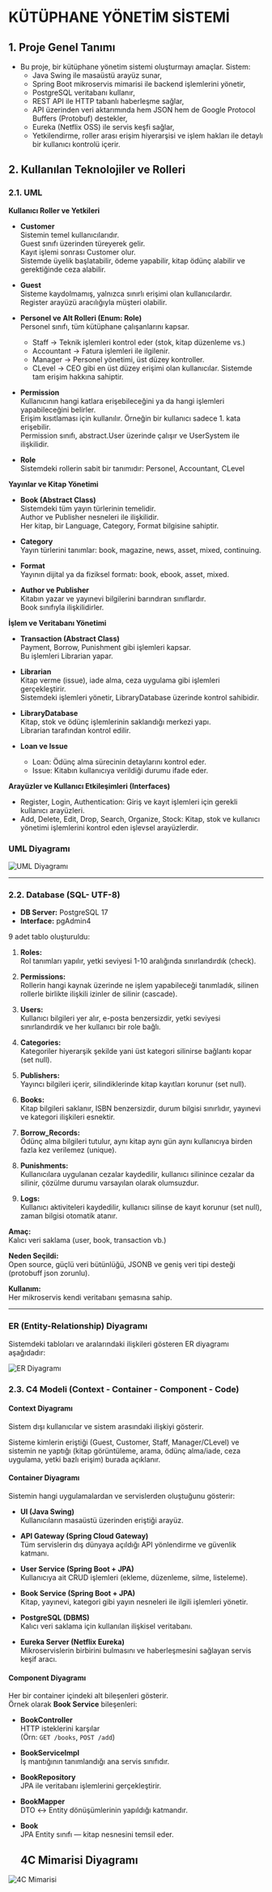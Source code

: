 # KÜTÜPHANE YÖNETİM SİSTEMİ

## 1. Proje Genel Tanımı

- Bu proje, bir kütüphane yönetim sistemi oluşturmayı amaçlar. Sistem:
  - Java Swing ile masaüstü arayüz sunar,
  - Spring Boot mikroservis mimarisi ile backend işlemlerini yönetir,
  - PostgreSQL veritabanı kullanır,
  - REST API ile HTTP tabanlı haberleşme sağlar,
  - API üzerinden veri aktarımında hem JSON hem de Google Protocol Buffers (Protobuf) destekler,
  - Eureka (Netflix OSS) ile servis keşfi sağlar,
  - Yetkilendirme, roller arası erişim hiyerarşisi ve işlem hakları ile detaylı bir kullanıcı kontrolü içerir.

## 2. Kullanılan Teknolojiler ve Rolleri

### 2.1. UML  
**Kullanıcı Roller ve Yetkileri**

- **Customer**  
  Sistemin temel kullanıcılarıdır.  
  Guest sınıfı üzerinden türeyerek gelir.  
  Kayıt işlemi sonrası Customer olur.  
  Sistemde üyelik başlatabilir, ödeme yapabilir, kitap ödünç alabilir ve gerektiğinde ceza alabilir.

- **Guest**  
  Sisteme kaydolmamış, yalnızca sınırlı erişimi olan kullanıcılardır.  
  Register arayüzü aracılığıyla müşteri olabilir.

- **Personel ve Alt Rolleri (Enum: Role)**  
  Personel sınıfı, tüm kütüphane çalışanlarını kapsar.  
  - Staff → Teknik işlemleri kontrol eder (stok, kitap düzenleme vs.)  
  - Accountant → Fatura işlemleri ile ilgilenir.  
  - Manager → Personel yönetimi, üst düzey kontroller.  
  - CLevel → CEO gibi en üst düzey erişimi olan kullanıcılar. Sistemde tam erişim hakkına sahiptir.

- **Permission**  
  Kullanıcının hangi katlara erişebileceğini ya da hangi işlemleri yapabileceğini belirler.  
  Erişim kısıtlaması için kullanılır. Örneğin bir kullanıcı sadece 1. kata erişebilir.  
  Permission sınıfı, abstract.User üzerinde çalışır ve UserSystem ile ilişkilidir.

- **Role**  
  Sistemdeki rollerin sabit bir tanımıdır: Personel, Accountant, CLevel

**Yayınlar ve Kitap Yönetimi**

- **Book (Abstract Class)**  
  Sistemdeki tüm yayın türlerinin temelidir.  
  Author ve Publisher nesneleri ile ilişkilidir.  
  Her kitap, bir Language, Category, Format bilgisine sahiptir.

- **Category**  
  Yayın türlerini tanımlar: book, magazine, news, asset, mixed, continuing.

- **Format**  
  Yayının dijital ya da fiziksel formatı: book, ebook, asset, mixed.

- **Author ve Publisher**  
  Kitabın yazar ve yayınevi bilgilerini barındıran sınıflardır.  
  Book sınıfıyla ilişkilidirler.

**İşlem ve Veritabanı Yönetimi**

- **Transaction (Abstract Class)**  
  Payment, Borrow, Punishment gibi işlemleri kapsar.  
  Bu işlemleri Librarian yapar.

- **Librarian**  
  Kitap verme (issue), iade alma, ceza uygulama gibi işlemleri gerçekleştirir.  
  Sistemdeki işlemleri yönetir, LibraryDatabase üzerinde kontrol sahibidir.

- **LibraryDatabase**  
  Kitap, stok ve ödünç işlemlerinin saklandığı merkezi yapı.  
  Librarian tarafından kontrol edilir.

- **Loan ve Issue**  
  - Loan: Ödünç alma sürecinin detaylarını kontrol eder.  
  - Issue: Kitabın kullanıcıya verildiği durumu ifade eder.

**Arayüzler ve Kullanıcı Etkileşimleri (Interfaces)**

- Register, Login, Authentication: Giriş ve kayıt işlemleri için gerekli kullanıcı arayüzleri.  
- Add, Delete, Edit, Drop, Search, Organize, Stock: Kitap, stok ve kullanıcı yönetimi işlemlerini kontrol eden işlevsel arayüzlerdir.

### UML Diyagramı

![UML Diyagramı](./assets/libuml.drawio.png)

---

### 2.2. Database (SQL- UTF-8)

- **DB Server:** PostgreSQL 17  
- **Interface:** pgAdmin4

9 adet tablo oluşturuldu:

1. **Roles:**  
   Rol tanımları yapılır, yetki seviyesi 1-10 aralığında sınırlandırdık (check).

2. **Permissions:**  
   Rollerin hangi kaynak üzerinde ne işlem yapabileceği tanımladık, silinen rollerle birlikte ilişkili izinler de silinir (cascade).

3. **Users:**  
   Kullanıcı bilgileri yer alır, e-posta benzersizdir, yetki seviyesi sınırlandırdık ve her kullanıcı bir role bağlı.

4. **Categories:**  
   Kategoriler hiyerarşik şekilde yani üst kategori silinirse bağlantı kopar (set null).

5. **Publishers:**  
   Yayıncı bilgileri içerir, silindiklerinde kitap kayıtları korunur (set null).

6. **Books:**  
   Kitap bilgileri saklanır, ISBN benzersizdir, durum bilgisi sınırlıdır, yayınevi ve kategori ilişkileri esnektir.

7. **Borrow_Records:**  
   Ödünç alma bilgileri tutulur, aynı kitap aynı gün aynı kullanıcıya birden fazla kez verilemez (unique).

8. **Punishments:**  
   Kullanıcılara uygulanan cezalar kaydedilir, kullanıcı silinince cezalar da silinir, çözülme durumu varsayılan olarak olumsuzdur.

9. **Logs:**  
   Kullanıcı aktiviteleri kaydedilir, kullanıcı silinse de kayıt korunur (set null), zaman bilgisi otomatik atanır.

**Amaç:**  
Kalıcı veri saklama (user, book, transaction vb.)

**Neden Seçildi:**  
Open source, güçlü veri bütünlüğü, JSONB ve geniş veri tipi desteği (protobuff json zorunlu).

**Kullanım:**  
Her mikroservis kendi veritabanı şemasına sahip.

---

### ER (Entity-Relationship) Diyagramı

Sistemdeki tabloları ve aralarındaki ilişkileri gösteren ER diyagramı aşağıdadır:

![ER Diyagramı](./assets/kuputhane_er_diagram.PNG)

### 2.3. C4 Modeli (Context - Container - Component - Code)

#### Context Diyagramı

Sistem dışı kullanıcılar ve sistem arasındaki ilişkiyi gösterir.

Sisteme kimlerin eriştiği (Guest, Customer, Staff, Manager/CLevel) ve sistemin ne yaptığı (kitap görüntüleme, arama, ödünç alma/iade, ceza uygulama, yetki bazlı erişim) burada açıklanır.

#### Container Diyagramı

Sistemin hangi uygulamalardan ve servislerden oluştuğunu gösterir:

- **UI (Java Swing)**  
  Kullanıcıların masaüstü üzerinden eriştiği arayüz.

- **API Gateway (Spring Cloud Gateway)**  
  Tüm servislerin dış dünyaya açıldığı API yönlendirme ve güvenlik katmanı.

- **User Service (Spring Boot + JPA)**  
  Kullanıcıya ait CRUD işlemleri (ekleme, düzenleme, silme, listeleme).

- **Book Service (Spring Boot + JPA)**  
  Kitap, yayınevi, kategori gibi yayın nesneleri ile ilgili işlemleri yönetir.

- **PostgreSQL (DBMS)**  
  Kalıcı veri saklama için kullanılan ilişkisel veritabanı.

- **Eureka Server (Netflix Eureka)**  
  Mikroservislerin birbirini bulmasını ve haberleşmesini sağlayan servis keşif aracı.

#### Component Diyagramı

Her bir container içindeki alt bileşenleri gösterir.  
Örnek olarak **Book Service** bileşenleri:

- **BookController**  
  HTTP isteklerini karşılar  
  (Örn: `GET /books`, `POST /add`)

- **BookServiceImpl**  
  İş mantığının tanımlandığı ana servis sınıfıdır.

- **BookRepository**  
  JPA ile veritabanı işlemlerini gerçekleştirir.

- **BookMapper**  
  DTO ↔ Entity dönüşümlerinin yapıldığı katmandır.

- **Book**  
  JPA Entity sınıfı — kitap nesnesini temsil eder.

  ## 4C Mimarisi Diyagramı

![4C Mimarisi](./assets/4C.diagram.png)
